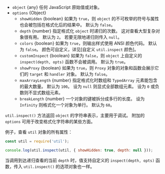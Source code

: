 <!-- YAML
added: v0.3.0
-->

* `object` {any} 任何 JavaScript 原始值或对象。
* `options` {Object}
  * `showHidden` {boolean} 如果为 `true`，则 `object` 的不可枚举的符号与属性也会被包括在格式化后的结果中。
    默认为 `false`。
  * `depth` {number} 指定格式化 `object` 时递归的次数。
    这对查看大型复杂对象很有用。
    默认为 `2`。
    若要无限地递归则传入 `null`。
  * `colors` {boolean} 如果为 `true`，则输出样式使用 ANSI 颜色代码。
    默认为 `false`。
    颜色可自定义，详见[自定义 `util.inspect` 颜色]。
  * `customInspect` {boolean} 如果为 `false`，则 `object` 上自定义的 `inspect(depth, opts)` 函数不会被调用。
    默认为 `true`。
  * `showProxy` {boolean} 如果为 `true`，则 `Proxy` 对象的对象和函数会展示它们的 `target` 和 `handler` 对象。
    默认为 `false`。
  * `maxArrayLength` {number} 指定格式化时数组和 `TypedArray` 元素能包含的最大数量。
    默认为 `100`。
    设为 `null` 则显式全部数组元素。
    设为 `0` 或负数则不显式数组元素。
  * `breakLength` {number} 一个对象的键被拆分成多行的长度。
    设为 `Infinity` 则格式化一个对象为单行。
    默认为 `60`。

`util.inspect()` 方法返回 `object` 的字符串表示，主要用于调试。
附加的 `options` 可用于改变格式化字符串的某些方面。

例子，查看 `util` 对象的所有属性：

```js
const util = require('util');

console.log(util.inspect(util, { showHidden: true, depth: null }));
```

当调用到达递归查看的当前 `depth` 时，值支持自定义的 `inspect(depth, opts)` 函数，传入 `util.inspect()` 的选项对象也一样。

